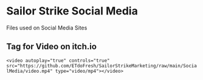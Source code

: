 # Sailor Strike Social Media

Files used on Social Media Sites

## Tag for Video on itch.io

```<video autoplay="true" controls="true" src="https://github.com/ETdoFresh/SailorStrikeMarketing/raw/main/SocialMedia/video.mp4" type="video/mp4"></video>```